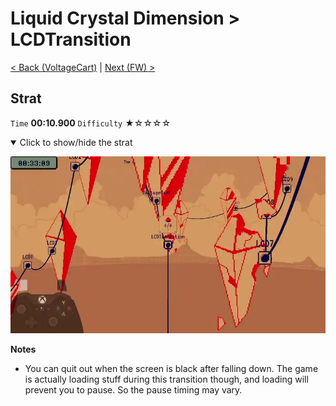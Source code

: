 # Liquid Crystal Dimension > LCDTransition

[< Back (VoltageCart)](https://github.com/Doublevil/scbspeedrun/blob/main/levels/LCD/VoltageCart.md) | [Next (FW) >](https://github.com/Doublevil/scbspeedrun/blob/main/levels/FW/FW.md)

## Strat

`Time` **00:10.900** `Difficulty` ★☆☆☆☆
<details open>
  <summary>Click to show/hide the strat</summary>

  ![gif](https://github.com/Doublevil/scbspeedrun/blob/main/media/levels/LCD/LCDTransition_Strat.webp)

  **Notes**
  - You can quit out when the screen is black after falling down. The game is actually loading stuff during this transition though, and loading will prevent you to pause. So the pause timing may vary.
</details>
